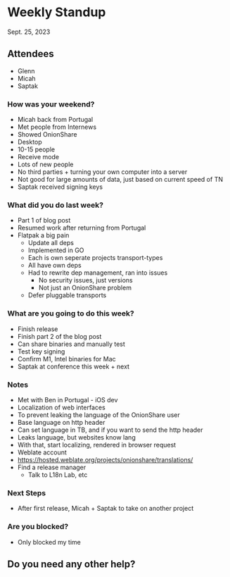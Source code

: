 # Weekly Standup
Sept. 25, 2023

## Attendees
- Glenn
- Micah
- Saptak

### How was your weekend?
- Micah back from Portugal
- Met people from Internews
- Showed OnionShare
- Desktop
- 10-15 people
- Receive mode
- Lots of new people 
- No third parties + turning your own computer into a server
- Not good for large amounts of data, just based on current speed of TN
- Saptak received signing keys

### What did you do last week?
- Part 1 of blog post
- Resumed work after returning from Portugal
- Flatpak a big pain
  - Update all deps
  - Implemented in GO
  - Each is own seperate projects transport-types
  - All have own deps
  - Had to rewrite dep management, ran into issues
     - No security issues, just versions
     - Not just an OnionShare problem
  - Defer pluggable transports

### What are you going to do this week?
- Finish release
- Finish part 2 of the blog post
- Can share binaries and manually test 
- Test key signing
- Confirm M1, Intel binaries for Mac
- Saptak at conference this week + next

### Notes
- Met with Ben in Portugal - iOS dev
- Localization of web interfaces 
- To prevent leaking the language of the OnionShare user
- Base language on http header
- Can set language in TB, and if you want to send the http header
- Leaks language, but websites know lang
- With that, start localizing, rendered in browser request
- Weblate account
- https://hosted.weblate.org/projects/onionshare/translations/
- Find a release manager 
   - Talk to L18n Lab, etc

### Next Steps
- After first release, Micah + Saptak to take on another project

### Are you blocked?
- Only blocked my time

Do you need any other help?
-

